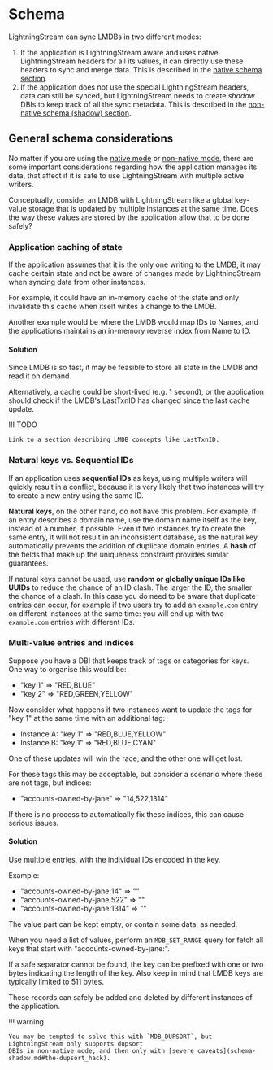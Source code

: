 # Schema

LightningStream can sync LMDBs in two different modes:

1. If the application is LightningStream aware and uses native LightningStream headers for all its values, it can directly
   use these headers to sync and merge data. This is described in the [native schema section](schema-native.md).
2. If the application does not use the special LightningStream headers, data can still be synced, but LightningStream needs
   to create _shadow_ DBIs to keep track of all the sync metadata.
   This is described in the [non-native schema (shadow) section](schema-shadow.md).

## General schema considerations

No matter if you are using the [native mode](schema-native.md) or [non-native mode](schema-shadow.md), there are some
important considerations regarding how the application manages its data, that affect if it is safe to use
LightningStream with multiple active writers.

Conceptually, consider an LMDB with LightningStream like a global key-value storage that is updated by multiple
instances at the same time. Does the way these values are stored by the application allow that to be done safely?

### Application caching of state

If the application assumes that it is the only one writing to the LMDB, it may cache certain state and not be aware
of changes made by LightningStream when syncing data from other instances.

For example, it could have an in-memory cache of the state and only invalidate this cache when itself writes
a change to the LMDB.

Another example would be where the LMDB would map IDs to Names, and the applications maintains an in-memory
reverse index from Name to ID.

#### Solution

Since LMDB is so fast, it may be feasible to store all state in the LMDB and read it on demand.

Alternatively, a cache could be short-lived (e.g. 1 second), or the application should check if the LMDB's LastTxnID
has changed since the last cache update.

!!! TODO

    Link to a section describing LMDB concepts like LastTxnID.


### Natural keys vs. Sequential IDs

If an application uses **sequential IDs** as keys, using multiple writers will quickly result in a conflict, because it is
very likely that two instances will try to create a new entry using the same ID.

**Natural keys**, on the other hand, do not have this problem. For example, if an entry describes a domain name, use
the domain name itself as the key, instead of a number, if possible. Even if two instances try to create the same
entry, it will not result in an inconsistent database, as the natural key automatically prevents the addition of
duplicate domain entries. A **hash** of the fields that make up the uniqueness constraint provides similar guarantees.

If natural keys cannot be used, use **random or globally unique IDs like UUIDs** to reduce the chance of an ID clash.
The larger the ID, the smaller the chance of a clash. In this case you do need to be aware that duplicate entries can
occur, for example if two users try to add an `example.com` entry on different instances at the same time: you will end
up with two `example.com` entries with different IDs.


### Multi-value entries and indices

Suppose you have a DBI that keeps track of tags or categories for keys. One way to organise this would be:

- "key 1" => "RED,BLUE" 
- "key 2" => "RED,GREEN,YELLOW" 

Now consider what happens if two instances want to update the tags for "key 1" at the same time with an additional
tag:

- Instance A: "key 1" => "RED,BLUE,YELLOW" 
- Instance B: "key 1" => "RED,BLUE,CYAN" 

One of these updates will win the race, and the other one will get lost.

For these tags this may be acceptable, but consider a scenario where these are not tags, but indices:

- "accounts-owned-by-jane" => "14,522,1314"

If there is no process to automatically fix these indices, this can cause serious issues.

#### Solution

Use multiple entries, with the individual IDs encoded in the key.

Example:

- "accounts-owned-by-jane:14" => ""
- "accounts-owned-by-jane:522" => ""
- "accounts-owned-by-jane:1314" => ""

The value part can be kept empty, or contain some data, as needed.

When you need a list of values, perform an `MDB_SET_RANGE` query for fetch all keys that start with
"accounts-owned-by-jane:".

If a safe separator cannot be found, the key can be prefixed with one or two bytes indicating the length
of the key. Also keep in mind that LMDB keys are typically limited to 511 bytes.

These records can safely be added and deleted by different instances of the application.

!!! warning

    You may be tempted to solve this with `MDB_DUPSORT`, but LightningStream only supports dupsort
    DBIs in non-native mode, and then only with [severe caveats](schema-shadow.md#the-dupsort_hack).




